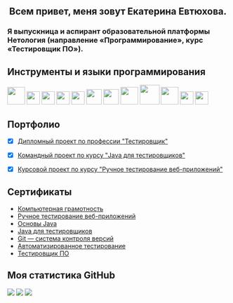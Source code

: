<h2 align="center">Всем привет, меня зовут Екатерина Евтюхова.</h2>

### Я выпускница и аспирант образовательной платформы  **Нетология** (направление **«Программирование»**, курс **«Тестировщик ПО»**).

## Инструменты и языки программирования

<img src="https://cdn.jsdelivr.net/gh/devicons/devicon/icons/java/java-original-wordmark.svg" height="40"/> <img src="https://cdn.jsdelivr.net/gh/devicons/devicon/icons/git/git-plain.svg" height="30"/> <img src="https://cdn.jsdelivr.net/gh/devicons/devicon/icons/jira/jira-original-wordmark.svg" height="30"/> <img src="https://cdn.jsdelivr.net/gh/devicons/devicon/icons/html5/html5-plain-wordmark.svg" height="30"/> <img src="https://cdn.jsdelivr.net/gh/devicons/devicon/icons/css3/css3-plain-wordmark.svg" height="30"/> <img src="https://img.icons8.com/color/1x/intellij-idea.png" height="35"/> <img src="https://cdn.jsdelivr.net/gh/devicons/devicon/icons/docker/docker-plain-wordmark.svg" height="35"/> <img src="https://cdn.jsdelivr.net/gh/devicons/devicon/icons/gradle/gradle-plain.svg" height="40"/> <img src="https://cdn.jsdelivr.net/gh/devicons/devicon/icons/apache/apache-line-wordmark.svg" height="45"/> <img src="https://cdn.jsdelivr.net/gh/devicons/devicon/icons/markdown/markdown-original.svg" height="40"/> <img src="https://cdn.jsdelivr.net/gh/devicons/devicon/icons/selenium/selenium-original.svg" height="30"/> <img src="https://junit.org/junit5/assets/img/junit5-logo.png" height="30"/>
          

## Портфолио

- [x] [Дипломный проект по профессии "Тестировщик"](https://github.com/EkaterinaEv/Diploma)
- [x] [Командный проект по курсу "Java для тестировщиков"](https://github.com/EkaterinaEv/javaqa-team-diplom-2)
- [x] [Курсовой проект по курсу "Ручное тестирование веб-приложений"](https://docs.google.com/spreadsheets/d/1wxcDs2qlx5Ra90wdYQxxqZaLkVJLskpf0izMnpaqTnc/edit#gid=0)


## Сертификаты
- [Компьютерная грамотность](https://github.com/EkaterinaEv/ekaterinaev/blob/main/%D1%81%D0%B5%D1%80%D1%82%D0%B8%D1%84%D0%B8%D0%BA%D0%B0%D1%82%D1%8B/%D0%BA%D0%BE%D0%BC%D0%BF%D1%8C%D1%8E%D1%82%D0%B5%D1%80%D0%BD%D0%B0%D1%8F%20%D0%B3%D1%80%D0%B0%D0%BC%D0%BE%D1%82%D0%BD%D0%BE%D1%81%D1%82%D1%8C.pdf)
- [Ручное тестирование веб-приложений](https://github.com/EkaterinaEv/ekaterinaev/blob/main/%D1%81%D0%B5%D1%80%D1%82%D0%B8%D1%84%D0%B8%D0%BA%D0%B0%D1%82%D1%8B/%D1%80%D1%83%D1%87%D0%BD%D0%BE%D0%B5%20%D1%82%D0%B5%D1%81%D1%82%D0%B8%D1%80%D0%BE%D0%B2%D0%B0%D0%BD%D0%B8%D0%B5.pdf)
- [Основы Java](https://github.com/EkaterinaEv/ekaterinaev/blob/main/%D1%81%D0%B5%D1%80%D1%82%D0%B8%D1%84%D0%B8%D0%BA%D0%B0%D1%82%D1%8B/%D0%BF%D0%BE%D0%B4%D0%B0%D1%80%D0%BE%D1%87%D0%BD%D1%8B%D0%B9%20%D0%BE%D1%81%D0%BD%D0%BE%D0%B2%D1%8B%20%D0%B4%D0%B6%D0%B0%D0%B2%D0%B0.pdf)
- [Java для тестировщиков](https://github.com/EkaterinaEv/ekaterinaev/blob/main/%D1%81%D0%B5%D1%80%D1%82%D0%B8%D1%84%D0%B8%D0%BA%D0%B0%D1%82%D1%8B/%D0%B4%D0%B6%D0%B0%D0%B2%D0%B0%20%D0%B4%D0%BB%D1%8F%20%D1%82%D0%B5%D1%81%D1%82%D0%B8%D1%80%D0%BE%D0%B2%D1%89%D0%B8%D0%BA%D0%BE%D0%B2.pdf)
- [Git — система контроля версий](https://github.com/EkaterinaEv/ekaterinaev/blob/main/%D1%81%D0%B5%D1%80%D1%82%D0%B8%D1%84%D0%B8%D0%BA%D0%B0%D1%82%D1%8B/%D0%B3%D0%B8%D1%82.pdf)
- [Автоматизированное тестирование](https://github.com/EkaterinaEv/ekaterinaev/blob/main/%D1%81%D0%B5%D1%80%D1%82%D0%B8%D1%84%D0%B8%D0%BA%D0%B0%D1%82%D1%8B/%D0%B0%D0%B2%D1%82%D0%BE%D0%BC%D0%B0%D1%82%D0%B8%D0%B7%D0%B8%D1%80%D0%BE%D0%B2%D0%B0%D0%BD%D0%BD%D0%BE%D0%B5%20%D1%82%D0%B5%D1%81%D1%82%D0%B8%D1%80%D0%BE%D0%B2%D0%B0%D0%BD%D0%B8%D0%B5.pdf)
- [Тестировщик ПО](https://github.com/EkaterinaEv/ekaterinaev/blob/main/%D1%81%D0%B5%D1%80%D1%82%D0%B8%D1%84%D0%B8%D0%BA%D0%B0%D1%82%D1%8B/certificate.pdf)


## Моя статистика GitHub 
![](http://github-profile-summary-cards.vercel.app/api/cards/profile-details?username=EkaterinaEv&theme=blueberry)
![](http://github-profile-summary-cards.vercel.app/api/cards/repos-per-language?username=EkaterinaEv&theme=blueberry)
![](http://github-profile-summary-cards.vercel.app/api/cards/stats?username=EkaterinaEv&theme=blueberry)
